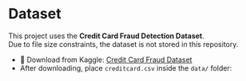 # Dataset

This project uses the **Credit Card Fraud Detection Dataset**.  
Due to file size constraints, the dataset is not stored in this repository.  

- 📂 Download from Kaggle: [Credit Card Fraud Dataset](https://www.kaggle.com/datasets/mlg-ulb/creditcardfraud)  
- After downloading, place `creditcard.csv` inside the `data/` folder:
